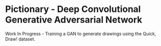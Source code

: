 # Pictionary - Deep Convolutional Generative Adversarial Network
Work In Progress - Training a GAN to generate drawings using the Quick, Draw! dataset.

<p align="center">
  <img src="images/header.png />
</p>
